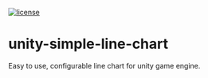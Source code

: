 [![license](https://img.shields.io/badge/license-MIT-brightgreen.svg?style=flat-square)](https://github.com/dimmpixeye/InspectorFoldoutGroup/blob/master/LICENSE)

# unity-simple-line-chart
Easy to use, configurable line chart for unity game engine.
